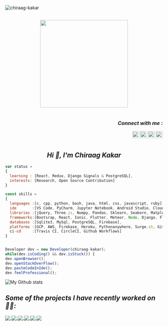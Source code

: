 <p align="left"> <img src="https://komarev.com/ghpvc/?username=chiraag-kakar" alt="chiraag-kakar" /> </p>
<p align="center">
 <br><img src="https://github.com/chiraag-kakar/chiraag-kakar/blob/master/hadder.gif" width="280px"><br><br>
</p>
<h3 align="right"><i>Connect with me :</i></h3>
<a href="https://linkedin.com/in/chiraag-kakar">
  <img align="right" alt="Chiraag Kakar - LinkedIn" width="22px" src="https://cdn.jsdelivr.net/npm/simple-icons@v3/icons/linkedin.svg"/>
</a>
<a href="https://instagram.com/0212Chiraag">
  <img align="right" alt="Chiraag Kakar - Instagram" width="22px" src="https://cdn.jsdelivr.net/npm/simple-icons@v3/icons/instagram.svg"/>
</a>
<a href="https://twitter.com/0212Chiraag">
  <img align="right" alt="Chiraag Kakar - Twitter" width="22px" src="https://cdn.jsdelivr.net/npm/simple-icons@v3/icons/twitter.svg"/>
</a>
<a href="https://facebook.com/0212Chiraag">
  <img align="right" alt="Chiraag Kakar - Facebook" width="22px" src="https://cdn.jsdelivr.net/npm/simple-icons@v3/icons/facebook.svg"/>
</a>
<br/>
<br/>
<h2 align="center"><i>Hi 👋, I'm Chiraag Kakar</i></h1>


```js
var status = 
{ 
  learning : [React, Redux, Django Signals & PostgreSQL],
  interests: [Research, Open Source Contribution]
}

const skills = 
{
  languages :[c, cpp, python, bash, java, html, css, javascript, ruby],
  ide       :[VS Code, PyCharm, Jupyter Notebook, Android Studio, Cloud 9, Paiza Cloud IDE, Eclipse],
  libraries :[jQuery, Three.js, Numpy, Pandas, Sklearn, Seaborn, Matplotlib, Tkinter, Tensorflow],
  frameworks:[Bootsrap, React, Ionic, Flutter, Meteor, Node, Django, Flask],
  databases :[Sqlite3, MySql, PostgreSQL, Firebase],
  platforms :[GCP, AWS, Firebase, Heroku, Pythonanywhere, Surge.sh, Github Pages],
  ci-cd     :[Travis CI, CircleCI, Github Workflows]
}


Developer dev = new Developer(chiraag-kakar);
while(dev.isCoding() && dev.isStuck()) {
dev.openBrowser();
dev.openStackOverFlow();
dev.pasteCodeInIde();
dev.feelProfessional();


```

<a>
 <img alt="My Github stats"align="center" src="https://github-readme-stats.vercel.app/api?username=chiraag-kakar&count_private=true&show_icons=true&layout=compact&theme=vue" />
</a>


## *Some of the projects I have recently worked on 👨‍💻:*
<a href="https://github.com/chiraag-kakar/Crack-Buzz">
  <img align="center" src="https://github-readme-stats.vercel.app/api/pin/?username=chiraag-kakar&repo=Crack-Buzz&theme=graywhite&layout=compact" />
</a>
<a href="https://github.com/chiraag-kakar/My-Django-Blog">
  <img align="center" src="https://github-readme-stats.vercel.app/api/pin/?username=chiraag-kakar&repo=My-Django-Blog&theme=graywhite&layout=compact" />
</a>
<a href="https://github.com/chiraag-kakar/RailsBlog">
  <img align="center" src="https://github-readme-stats.vercel.app/api/pin/?username=chiraag-kakar&repo=RailsBlog&theme=graywhite&layout=compact" />
</a>
<a href="https://github.com/chiraag-kakar/Netclone">
  <img align="center" src="https://github-readme-stats.vercel.app/api/pin/?username=chiraag-kakar&repo=Netclone&theme=graywhite&layout=compact" />
</a>
<a href="https://github.com/chiraag-kakar/PyAutomation">
  <img align="center" src="https://github-readme-stats.vercel.app/api/pin/?username=chiraag-kakar&repo=PyAutomation&theme=graywhite&layout=compact" />
</a>
<a href="https://github.com/chiraag-kakar/REPP-APP">
  <img align="center" src="https://github-readme-stats.vercel.app/api/pin/?username=chiraag-kakar&repo=REPP-APP&theme=graywhite&layout=compact" />
</a>
